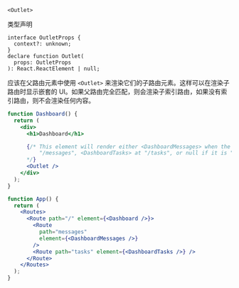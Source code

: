 `<Outlet>`

类型声明

```tsx
interface OutletProps {
  context?: unknown;
}
declare function Outlet(
  props: OutletProps
): React.ReactElement | null;
```

应该在父路由元素中使用 `<Outlet>` 来渲染它们的子路由元素。这样可以在渲染子路由时显示嵌套的 UI。如果父路由完全匹配，则会渲染子索引路由，如果没有索引路由，则不会渲染任何内容。

```jsx
function Dashboard() {
  return (
    <div>
      <h1>Dashboard</h1>

      {/* This element will render either <DashboardMessages> when the URL is
          "/messages", <DashboardTasks> at "/tasks", or null if it is "/"
      */}
      <Outlet />
    </div>
  );
}

function App() {
  return (
    <Routes>
      <Route path="/" element={<Dashboard />}>
        <Route
          path="messages"
          element={<DashboardMessages />}
        />
        <Route path="tasks" element={<DashboardTasks />} />
      </Route>
    </Routes>
  );
}
```